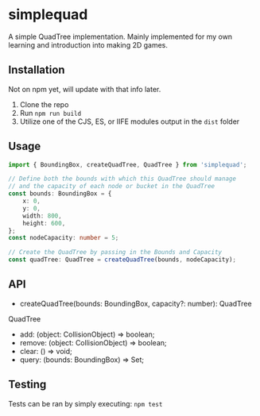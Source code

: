 # simplequad
A simple QuadTree implementation. Mainly implemented for my own learning and introduction into making 2D games.  

## Installation
Not on npm yet, will update with that info later.

1. Clone the repo
2. Run `npm run build`
3. Utilize one of the CJS, ES, or IIFE modules output in the `dist` folder

## Usage
```typescript
import { BoundingBox, createQuadTree, QuadTree } from 'simplequad';

// Define both the bounds with which this QuadTree should manage
// and the capacity of each node or bucket in the QuadTree
const bounds: BoundingBox = {
    x: 0,
    y: 0,
    width: 800,
    height: 600,
};
const nodeCapacity: number = 5;

// Create the QuadTree by passing in the Bounds and Capacity
const quadTree: QuadTree = createQuadTree(bounds, nodeCapacity);
```

## API
- createQuadTree(bounds: BoundingBox, capacity?: number): QuadTree

QuadTree
- add: (object: CollisionObject) => boolean;
- remove: (object: CollisionObject) => boolean;
- clear: () => void;
- query: (bounds: BoundingBox) => Set<CollisionObject>;

## Testing
Tests can be ran by simply executing:
`npm test`